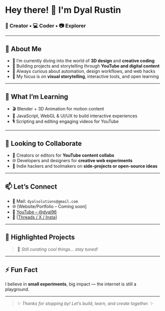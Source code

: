 # Hey there! 👋 I'm Dyal Rustin

### 🎨 Creator • 💻 Coder • 📷 Explorer

---

## 🚀 About Me

- 🔭 I’m currently diving into the world of **3D design** and **creative coding**
- 🎥 Building projects and storytelling through **YouTube and digital content**
- 🧠 Always curious about automation, design workflows, and web hacks
- 🎯 My focus is on **visual storytelling**, interactive tools, and open learning

---

## 🌱 What I’m Learning

- 🎬 Blender + 3D Animation for motion content
- 🧩 JavaScript, WebGL & UI/UX to build interactive experiences
- 🎙️ Scripting and editing engaging videos for YouTube

---

## 🤝 Looking to Collaborate

- 🎥 Creators or editors for **YouTube content collabs**
- 🌐 Developers and designers for **creative web experiments**
- 🧰 Indie hackers and toolmakers on **side-projects or open-source ideas**

---

## 📫 Let’s Connect

- 📧 Mail: `dyalsolutions@gmail.com`
- 🌐 [Website/Portfolio – Coming soon]
- 🎥 [YouTube – @dyal96](https://www.youtube.com/@dyal96)
- 🧵 [[Threads / X / Insta](https://instagram.com/dyal96)]

---

## 📌 Highlighted Projects

> 🚧 *Still curating cool things... stay tuned!*

---

## ⚡ Fun Fact

I believe in **small experiments**, big impact — the internet is still a playground.

---

> ✨ *Thanks for stopping by! Let’s build, learn, and create together.* ✨
